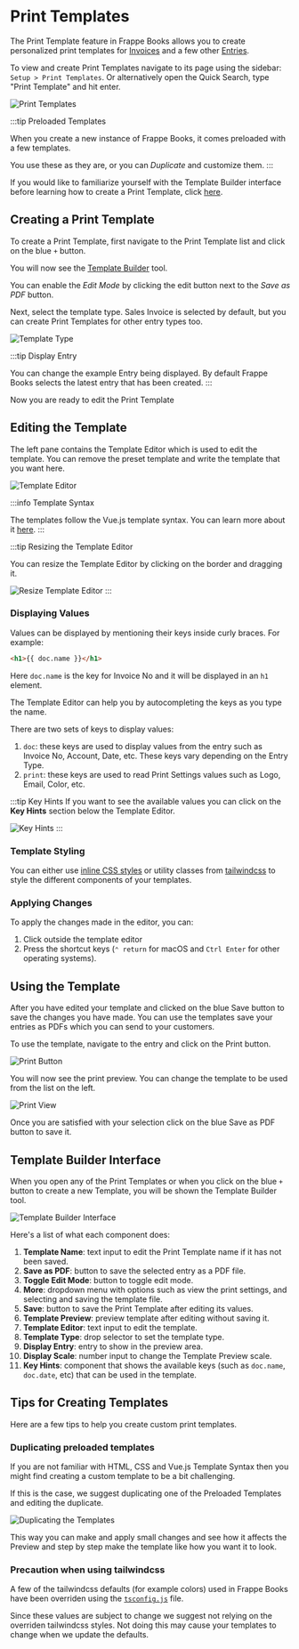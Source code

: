 # Print Templates

The Print Template feature in Frappe Books allows you to create personalized
print templates for
[Invoices](/transactions/sales-invoices#printing-the-sales-invoice) and a few
other [Entries](/transactions/transactional-entries).

To view and create Print Templates navigate to its page using the sidebar:
`Setup > Print Templates`. Or alternatively open the Quick Search, type "Print
Template" and hit enter.

![Print Templates](./images/print-templates.png)

:::tip Preloaded Templates

When you create a new instance of Frappe Books, it comes preloaded with a few
templates.

You use these as they are, or you can _Duplicate_ and customize them.
:::

If you would like to familiarize yourself with the Template Builder interface
before learning how to create a Print Template, click
[here](/miscellaneous/print-templates#template-builder-interface).

## Creating a Print Template

To create a Print Template, first navigate to the Print Template list and click
on the blue `+` button.

You will now see the [Template Builder](/miscellaneous/print-templates#template-builder-interface) tool.

You can enable the _Edit Mode_ by clicking the edit button next to the _Save as
PDF_ button.

Next, select the template type. Sales Invoice is selected by default, but you
can create Print Templates for other entry types too.

![Template Type](./images/template-type.png)

:::tip Display Entry

You can change the example Entry being displayed. By default Frappe Books
selects the latest entry that has been created.
:::

Now you are ready to edit the Print Template

## Editing the Template

The left pane contains the Template Editor which is used to edit the template.
You can remove the preset template and write the template that you want here.

![Template Editor](./images/template-editor.png)

:::info Template Syntax

The templates follow the Vue.js template syntax. You can learn more about it
[here](https://vuejs.org/guide/essentials/template-syntax.html).
:::

:::tip Resizing the Template Editor

You can resize the Template Editor by clicking on the border and dragging it.

![Resize Template Editor](./images/resize-template-editor.png)
:::

### Displaying Values

Values can be displayed by mentioning their keys inside curly braces. For example:

```html
<h1>{{ doc.name }}</h1>
```

Here `doc.name` is the key for Invoice No and it will be displayed in an `h1`
element.

The Template Editor can help you by autocompleting the keys as you type the
name.

There are two sets of keys to display values:

1. `doc`: these keys are used to display values from the entry such as Invoice No,
   Account, Date, etc. These keys vary depending on the Entry Type.
2. `print`: these keys are used to read Print Settings values such as Logo,
   Email, Color, etc.

:::tip Key Hints
If you want to see the available values you can click on the **Key Hints**
section below the Template Editor.

![Key Hints](./images/key-hints.png)
:::

### Template Styling

You can either use [inline CSS
styles](https://developer.mozilla.org/en-US/docs/Web/HTML/Global_attributes/style)
or utility classes from
[tailwindcss](https://tailwindcss.com/docs/utility-first) to style the different
components of your templates.

### Applying Changes

To apply the changes made in the editor, you can:

1. Click outside the template editor
2. Press the shortcut keys (`⌃ return` for macOS and `Ctrl Enter` for other
   operating systems).

## Using the Template

After you have edited your template and clicked on the blue Save button to save
the changes you have made. You can use the templates save your entries as PDFs
which you can send to your customers.

To use the template, navigate to the entry and click on the Print button.

![Print Button](./images/print-button.png)

You will now see the print preview. You can change the template to be used from
the list on the left.

![Print View](./images/print-view.png)

Once you are satisfied with your selection click on the blue Save as PDF button
to save it.

## Template Builder Interface

When you open any of the Print Templates or when you click on the blue `+`
button to create a new Template, you will be shown the Template Builder tool.

![Template Builder Interface](./images/template-builder-interface.png)

Here's a list of what each component does:

1. **Template Name**: text input to edit the Print Template name if it has not been saved.
2. **Save as PDF**: button to save the selected entry as a PDF file.
3. **Toggle Edit Mode**: button to toggle edit mode.
4. **More**: dropdown menu with options such as view the print settings, and selecting and saving the template file.
5. **Save**: button to save the Print Template after editing its values.
6. **Template Preview**: preview template after editing without saving it.
7. **Template Editor**: text input to edit the template.
8. **Template Type**: drop selector to set the template type.
9. **Display Entry**: entry to show in the preview area.
10. **Display Scale**: number input to change the Template Preview scale.
11. **Key Hints**: component that shows the available keys (such as `doc.name`,
    `doc.date`, etc) that can be used in the template.

## Tips for Creating Templates

Here are a few tips to help you create custom print templates.

### Duplicating preloaded templates

If you are not familiar with HTML, CSS and Vue.js Template Syntax then you might
find creating a custom template to be a bit challenging.

If this is the case, we suggest duplicating one of the Preloaded Templates and
editing the duplicate.

![Duplicating the Templates](./images/duplicate-template.png)

This way you can make and apply small changes and see how it affects the Preview
and step by step make the template like how you want it to look.

### Precaution when using tailwindcss

A few of the tailwindcss defaults (for example colors) used in Frappe Books have
been overriden using the
[`tsconfig.js`](https://github.com/frappe/books/blob/master/tailwind.config.js)
file.

Since these values are subject to change we suggest not relying on the overriden
tailwindcss styles. Not doing this may cause your templates to change when we
update the defaults.
